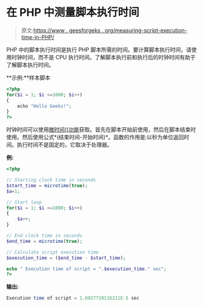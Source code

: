 # 在 PHP 中测量脚本执行时间

> 原文:[https://www . geesforgeks . org/measuring-script-execution-time-in-PHP/](https://www.geeksforgeeks.org/measuring-script-execution-time-in-php/)

PHP 中的脚本执行时间是执行 PHP 脚本所需的时间。要计算脚本执行时间，请使用时钟时间，而不是 CPU 执行时间。了解脚本执行前和执行后的时钟时间有助于了解脚本执行时间。

**示例:**样本脚本

```php
<?php
for($i = 1; $i <=1000; $i++)
{
    echo "Hello Geeks!";
} 
?>
```

时钟时间可以使用[微时间()功能](https://www.geeksforgeeks.org/php-microtime-function/)获取。首先在脚本开始前使用，然后在脚本结束时使用。然后使用公式*(结束时间-开始时间)*。函数的作用是:以秒为单位返回时间。执行时间不是固定的，它取决于处理器。

**例:**

```php
<?php

// Starting clock time in seconds
$start_time = microtime(true);
$a=1;

// Start loop
for($i = 1; $i <=1000; $i++)
{
    $a++;
} 

// End clock time in seconds
$end_time = microtime(true);

// Calculate script execution time
$execution_time = ($end_time - $start_time);

echo " Execution time of script = ".$execution_time." sec";
?>
```

**输出:**

```php
Execution time of script = 1.6927719116211E-5 sec

```